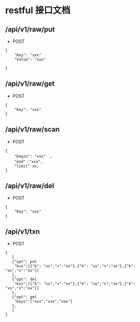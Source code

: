 # restful 接口文档

## /api/v1/raw/put

* POST

```
{ 
    "Key": "xxx"
    "Value": "xxx"
  
}
```

## /api/v1/raw/get

* POST

```
{ 
    "Key": "xxx"  
}
```

## /api/v1/raw/scan

* POST

```
{ 
    "begin": "xxx"  ，
    "end"："xxx",
    "limit" xx,
}
```

## /api/v1/raw/del

* POST

```
{ 
    "Key": "xxx"  
}
```

## /api/v1/txn

* POST

```
{ 
   [
   {"opt": put
    "kvs":[{"k": "xx","v":"xx"},{"k": "xx","v":"xx"},{"k": "xx","v":"xx"}]
   },
   {"opt": del
    "kvs":[{"k": "xx","v":"xx"},{"k": "xx","v":"xx"},{"k": "xx","v":"xx"}]
   },
   {"opt": get
    "keys":["xxx","xxx","xxx"]
   },
   ]
}
```